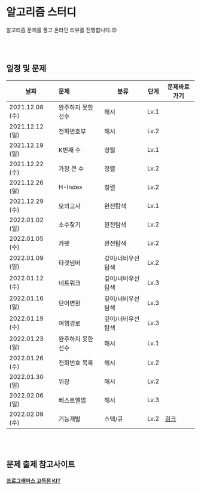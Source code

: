 # 알고리즘 스터디 


알고리즘 문제를 풀고 온라인 리뷰를 진행합니다.😊

</br>
</br>

## 일정 및 문제

| 날짜 | 문제 | 분류 | 단계 | 문제바로가기 |
|---|:--------|-----|------|------|
|2021.12.08 (수) | 완주하지 못한 선수 | 해시 | Lv.1 |  |
|2021.12.12 (일) | 전화번호부 | 해시 | Lv.2 | |
|2021.12.19 (일) | K번째 수 | 정렬 | Lv.1 | |
|2021.12.22 (수) | 가장 큰 수 | 정렬 | Lv.2 |  | 
|2021.12.26 (일) | H-Index | 정렬 | Lv.2 |   |
|2021.12.29 (수) | 모의고사 | 완전탐색 | Lv.1 |  | 
|2022.01.02 (일) | 소수찾기 | 완전탐색 | Lv.2 |  |
|2022.01.05 (수) | 카펫 | 완전탐색 | Lv.2 |  |
|2022.01.09 (일) | 타겟넘버 | 깊이/너비우선탐색 | Lv.2 | | 
|2022.01.12 (수) | 네트워크 | 깊이/너비우선탐색 | Lv.3 |  |
|2022.01.16 (일) | 단어변환 | 깊이/너비우선탐색 | Lv.3 | |
|2022.01.19 (수) | 여행경로 | 깊이/너비우선탐색 | Lv.3 | |
|2022.01.23 (일) | 완주하지 못한 선수 | 해시 | Lv.1 | |
|2022.01.26 (수) | 전화번호 목록 | 해시 | Lv.2 | |
|2022.01.30 (일) | 위장 | 해시 | Lv.2 | |
|2022.02.06 (일) | 베스트앨범 | 해시 | Lv.3 || 
|2022.02.09 (수) | 기능개발 | 스택/큐 | Lv.2 |[링크](https://programmers.co.kr/learn/courses/30/lessons/42586)| 



</br>
</br>

## 문제 출제 참고사이트 
#### [프로그래머스 고득점 KIT](https://programmers.co.kr/learn/challenges)





